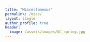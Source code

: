 ```yaml
---
title: "Miscellaneous"
permalink: /misc/
layout: single
author_profile: true
header:
  image: /assets/images/UC_spring.jpg
---
```


<!-- ## Trinket.io -->

<!-- <iframe src="https://trinket.io/embed/python3/f907d6aeee" width="100%" height="400" frameborder="0" marginwidth="0" marginheight="0" allowfullscreen></iframe> -->
